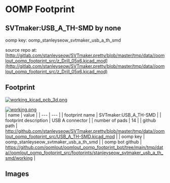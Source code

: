 # OOMP Footprint  
## SVTmaker:USB_A_TH-SMD  by none  
  
oomp key: oomp_stanleyseow_svtmaker_usb_a_th_smd  
  
source repo at: [http://gitlab.com/stanleyseow/SVTmaker.pretty/blob/master/tmp/data//oomlout_oomp_footprint_src/z_Drill_05x6.kicad_mod](http://gitlab.com/stanleyseow/SVTmaker.pretty/blob/master/tmp/data//oomlout_oomp_footprint_src/z_Drill_05x6.kicad_mod)  
## Footprint  
  
[![working_kicad_pcb_3d.png](working_kicad_pcb_3d_600.png)](working_kicad_pcb_3d.png)  
  
[![working.png](working_600.png)](working.png)  
| name | value | 
| --- | --- | 
| footprint name | SVTmaker:USB_A_TH-SMD | 
| footprint description | USB A connector | 
| number of pads | 14 | 
| github path | http://github.com/stanleyseow/SVTmaker.pretty/blob/master/tmp/data//oomlout_oomp_footprint_src/USB_A_TH-SMD.kicad_mod | 
| oomp key | oomp_stanleyseow_svtmaker_usb_a_th_smd | 
| oomp bot github | https://github.com/oomlout/oomlout_oomp_footprint_bot/tree/main/tmp/data//oomlout_oomp_footprint_src/footprints/stanleyseow_svtmaker_usb_a_th_smd/working | 
## Images  
